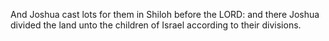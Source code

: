 And Joshua cast lots for them in Shiloh before the LORD: and there Joshua divided the land unto the children of Israel according to their divisions.
